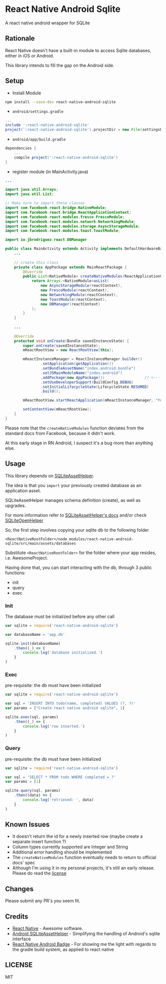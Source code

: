 # React Native Android Sqlite

A react native android wrapper for SQLite

## Rationale

React Native doesn't have a built-in module to access Sqlite databases, either in iOS or Android.

This library intends to fill the gap on the Android side.

## Setup

* Install Module

```bash
npm install --save-dev react-native-android-sqlite
```

* `android/settings.gradle`

```gradle
...
include ':react-native-android-sqlite'
project(':react-native-android-sqlite').projectDir = new File(settingsDir, '../node_modules/react-native-android-sqlite')
```

* `android/app/build.gradle`

```gradle
dependencies {
	...
	compile project(':react-native-android-sqlite')
}
```

* register module (in MainActivity.java)

```java
...

import java.util.Arrays;
import java.util.List;

// Make sure to import these classes
import com.facebook.react.bridge.NativeModule;
import com.facebook.react.bridge.ReactApplicationContext;
import com.facebook.react.modules.fresco.FrescoModule;
import com.facebook.react.modules.network.NetworkingModule;
import com.facebook.react.modules.storage.AsyncStorageModule;
import com.facebook.react.modules.toast.ToastModule;

import io.jbrodriguez.react.DBManager

public class MainActivity extends Activity implements DefaultHardwareBackBtnHandler {
	...
	
	// create this class
	private class AppPackage extends MainReactPackage {
		@Override
		public List<NativeModule> createNativeModules(ReactApplicationContext reactContext) {
			return Arrays.<NativeModule>asList(
				new AsyncStorageModule(reactContext),
				new FrescoModule(reactContext),
				new NetworkingModule(reactContext),
				new ToastModule(reactContext),
				new DBManager(reactContext)
			);
		}
	}
	
	...
	
    @Override
    protected void onCreate(Bundle savedInstanceState) {
        super.onCreate(savedInstanceState);
        mReactRootView = new ReactRootView(this);

        mReactInstanceManager = ReactInstanceManager.builder()
                .setApplication(getApplication())
                .setBundleAssetName("index.android.bundle")
                .setJSMainModuleName("index.android")
                .addPackage(new AppPackage())                  // <-------- note the change here
                .setUseDeveloperSupport(BuildConfig.DEBUG)
                .setInitialLifecycleState(LifecycleState.RESUMED)
                .build();

        mReactRootView.startReactApplication(mReactInstanceManager, "YourProject", null);

        setContentView(mReactRootView);
    }	
}
```

Please note that the `createNativeModules` function deviates from the standard docs from Facebook, because it didn't work.

At this early stage in RN Android, I suspect it's a bug more than anything else.

## Usage

This library depends on [SQLiteAssetHelper](https://github.com/jgilfelt/android-sqlite-asset-helper).

The idea is that you `import` your previously created database as an application asset.

SQLiteAssetHelper manages schema definition (create), as well as upgrades.

For more information refer to [SQLiteAssetHelper's docs](https://github.com/jgilfelt/android-sqlite-asset-helper) and/or check [SQLiteOpenHelper](http://developer.android.com/reference/android/database/sqlite/SQLiteOpenHelper.html)

So, the first step involves copying your sqlite db to the following folder

```
<ReactNativeRootFolder>/node_modules/react-native-android-sqlite/src/main/assets/databases
```

Substitute `<ReactNativeRootFolder>` for the folder where your app resides, i.e. AwesomeProject.

Having done that, you can start interacting with the db, through 3 public functions:

- init
- query
- exec

### Init
The database must be initialized before any other call

```js
var sqlite = require('react-native-android-sqlite')

var databaseName = 'app.db'

sqlite.init(databaseName)
	.then((_) => {
		console.log('database initialized.')
	}
)

```

### Exec
pre-requisite: the db must have been initialized

```js
var sqlite = require('react-native-android-sqlite')

var sql = 'INSERT INTO todo(name, completed) VALUES (?, ?)'
var params = ["Create react native android sqlite", 1]

sqlite.exec(sql, params)
	.then((_) => {
		console.log('row inserted.')
	}
)

```

### Query
pre-requisite: the db must have been initialized

```js
var sqlite = require('react-native-android-sqlite')

var sql = 'SELECT * FROM todo WHERE completed = ?'
var params = [1]

sqlite.query(sql, params)
	.then((data) => {
		console.log('retrieved: ', data)
	}
)
```

## Known Issues
* It doesn't return the id for a newly inserted row (maybe create a separate insert function ?)
* Column types currently supported are Integer and String
* Additional error handling should be implemented
* The `createNativeModules` function eventually needs to return to official docs' spec
* Although I'm using it in my personal projects, it's still an early release. Please do read the [license](https://github.com/jbrodriguz/react-native-android-sqlite/README.md)

## Changes
Please submit any PR's you seem fit.

## Credits
* [React Native](https://facebook.github.io/react-native/) - Awesome software.
* [Android SQLiteAssetHelper](https://github.com/jgilfelt/android-sqlite-asset-helper) - Simplifying the handling of Android's sqlite interface
* [React Native Android Badge](https://github.com/jhen0409/react-native-android-badge) - For showing me the light with regards to the gradle build system, as applied to react native

## LICENSE

MIT